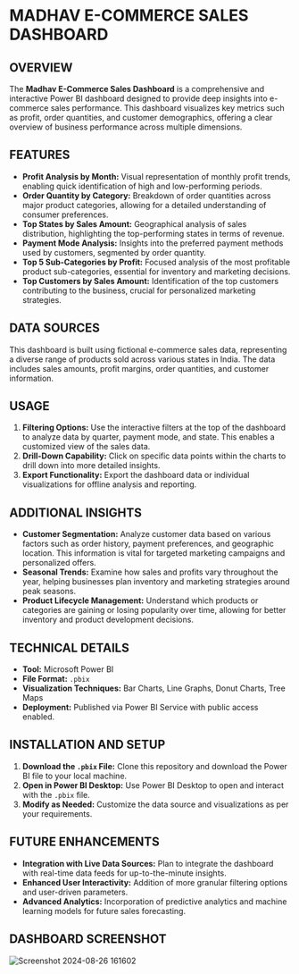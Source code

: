 # MADHAV E-COMMERCE SALES DASHBOARD

## OVERVIEW

The **Madhav E-Commerce Sales Dashboard** is a comprehensive and interactive Power BI dashboard designed to provide deep insights into e-commerce sales performance. This dashboard visualizes key metrics such as profit, order quantities, and customer demographics, offering a clear overview of business performance across multiple dimensions.

## FEATURES

- **Profit Analysis by Month:** Visual representation of monthly profit trends, enabling quick identification of high and low-performing periods.
- **Order Quantity by Category:** Breakdown of order quantities across major product categories, allowing for a detailed understanding of consumer preferences.
- **Top States by Sales Amount:** Geographical analysis of sales distribution, highlighting the top-performing states in terms of revenue.
- **Payment Mode Analysis:** Insights into the preferred payment methods used by customers, segmented by order quantity.
- **Top 5 Sub-Categories by Profit:** Focused analysis of the most profitable product sub-categories, essential for inventory and marketing decisions.
- **Top Customers by Sales Amount:** Identification of the top customers contributing to the business, crucial for personalized marketing strategies.

## DATA SOURCES

This dashboard is built using fictional e-commerce sales data, representing a diverse range of products sold across various states in India. The data includes sales amounts, profit margins, order quantities, and customer information.

## USAGE

1. **Filtering Options:** Use the interactive filters at the top of the dashboard to analyze data by quarter, payment mode, and state. This enables a customized view of the sales data.
2. **Drill-Down Capability:** Click on specific data points within the charts to drill down into more detailed insights.
3. **Export Functionality:** Export the dashboard data or individual visualizations for offline analysis and reporting.

## ADDITIONAL INSIGHTS

- **Customer Segmentation:** Analyze customer data based on various factors such as order history, payment preferences, and geographic location. This information is vital for targeted marketing campaigns and personalized offers.
- **Seasonal Trends:** Examine how sales and profits vary throughout the year, helping businesses plan inventory and marketing strategies around peak seasons.
- **Product Lifecycle Management:** Understand which products or categories are gaining or losing popularity over time, allowing for better inventory and product development decisions.

## TECHNICAL DETAILS

- **Tool:** Microsoft Power BI
- **File Format:** `.pbix`
- **Visualization Techniques:** Bar Charts, Line Graphs, Donut Charts, Tree Maps
- **Deployment:** Published via Power BI Service with public access enabled.

## INSTALLATION AND SETUP

1. **Download the `.pbix` File:** Clone this repository and download the Power BI file to your local machine.
2. **Open in Power BI Desktop:** Use Power BI Desktop to open and interact with the `.pbix` file.
3. **Modify as Needed:** Customize the data source and visualizations as per your requirements.


## FUTURE ENHANCEMENTS

- **Integration with Live Data Sources:** Plan to integrate the dashboard with real-time data feeds for up-to-the-minute insights.
- **Enhanced User Interactivity:** Addition of more granular filtering options and user-driven parameters.
- **Advanced Analytics:** Incorporation of predictive analytics and machine learning models for future sales forecasting.

## DASHBOARD SCREENSHOT

![Screenshot 2024-08-26 161602](https://github.com/user-attachments/assets/d539f6bf-ab47-4304-a2f0-07adf185e4f6)



